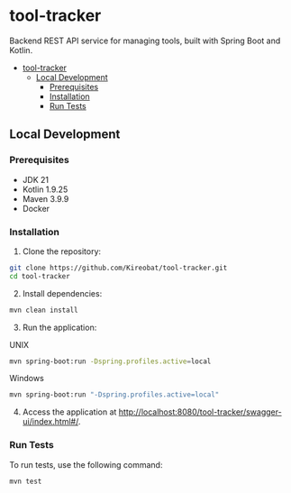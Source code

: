 # tool-tracker

Backend REST API service for managing tools, built with Spring Boot and Kotlin.

- [tool-tracker](#tool-tracker)
  - [Local Development](#local-development)
    - [Prerequisites](#prerequisites)
    - [Installation](#installation)
    - [Run Tests](#run-tests)

## Local Development

### Prerequisites

- JDK 21
- Kotlin 1.9.25
- Maven 3.9.9
- Docker

### Installation

1. Clone the repository:

```sh
git clone https://github.com/Kireobat/tool-tracker.git
cd tool-tracker
```

2. Install dependencies:

```sh
mvn clean install
```

3. Run the application:

UNIX
```sh
mvn spring-boot:run -Dspring.profiles.active=local
```

Windows
```sh
mvn spring-boot:run "-Dspring.profiles.active=local"
```

4. Access the application at [http://localhost:8080/tool-tracker/swagger-ui/index.html#/](http://localhost:8080/tool-tracker/swagger-ui/index.html#/).

### Run Tests

To run tests, use the following command:

```sh
mvn test
```
